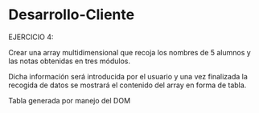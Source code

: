 # Desarrollo-Cliente
EJERCICIO 4:

Crear una array multidimensional que recoja los nombres de 5 alumnos y las notas obtenidas en tres módulos.

 Dicha información será introducida por el usuario y una vez finalizada la recogida de datos se mostrará el contenido del array en forma de tabla. 
 
Tabla generada por manejo del DOM
